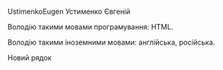 UstimenkoEugen
Устименко Євгеній

Володію такими мовами програмування: HTML.

Володію такими іноземними мовами: англійська, російська.

Новий рядок